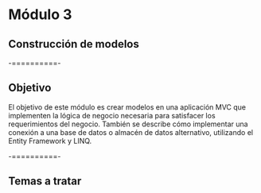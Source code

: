 # Módulo 3
## Construcción de modelos

-==========-

## Objetivo

El objetivo de este módulo es crear modelos en una aplicación MVC que implementen la lógica de negocio necesaria para satisfacer los requerimientos del negocio. También se describe cómo implementar una conexión a una base de datos o almacén de datos alternativo, utilizando el Entity Framework y LINQ.

-==========-

## Temas a tratar